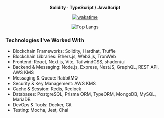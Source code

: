 

<p align="center">
  <p align="center">
  <b>Solidity</b> &middot; <b>TypeScript / JavaScript</b>
</p>

  
</p>

<p align="center">
  <a href="https://wakatime.com/@d643f28c-9174-48f0-9804-d74574060ff1">
    <img src="https://wakatime.com/badge/user/d643f28c-9174-48f0-9804-d74574060ff1.svg" alt="wakatime">
  </a>
</p>

<p align="center">
  <img src="https://github-readme-stats.vercel.app/api/top-langs/?username=vvalvvizal&layout=compact&hide=html,css" alt="Top Langs">
</p>

### Technologies I've Worked With

- Blockchain Frameworks: Solidity, Hardhat, Truffle
- Blockchain Libraries: Ethers.js, Web3.js, TronWeb
- Frontend: React, Next.js, Vite, TailwindCSS, shadcn/ui  
- Backend & Messaging: Node.js, Express, NestJS, GraphQL, REST API, AWS KMS
- Messaging & Queue: RabbitMQ
- Security & Key Management: AWS KMS
- Cache & Session: Redis, Redlock
- Databases: PostgreSQL, Prisma ORM, TypeORM, MongoDB, MySQL, MariaDB  
- DevOps & Tools: Docker, Git  
- Testing: Mocha, Jest, Chai
 
